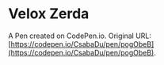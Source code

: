 # Velox Zerda

A Pen created on CodePen.io. Original URL: [https://codepen.io/CsabaDu/pen/pogObeB](https://codepen.io/CsabaDu/pen/pogObeB).


